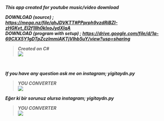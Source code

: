 ***This app created for youtube music/video download*** </br>


***DOWNLOAD (source) ; https://mega.nz/file/qhJDVKTT#PPprph9vzdRiBZI-zHGKvt_El2f1Ilh0kIxoJydXIqA*** </br> 
***DOWNLOAD (program with setup) ; https://drive.google.com/file/d/1a-69CXX5Y1gDTpZczlmmiAKTjVIhb5uY/view?usp=sharing*** </br> 
> ***Created on C#*** </br> 
![](https://giffiles.alphacoders.com/143/143522.gif) </br>
</br>


***If you have any question ask me on instagram; yigitaydn.py*** </br>
> ***YOU CONVERTER*** </br> 
![](https://i.hizliresim.com/l932gv.png) </br>

***Eğer ki bir sorunuz olursa instagram; yigitaydn.py***</br>
> ***YOU CONVERTER*** </br> 
![](https://i.hizliresim.com/l932gv.png) </br>
